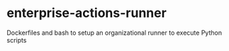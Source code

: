 # enterprise-actions-runner
Dockerfiles and bash to setup an organizational runner to execute Python scripts
